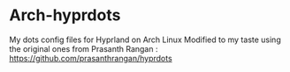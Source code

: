 # Arch-hyprdots
My dots config files for Hyprland on Arch Linux
Modified to my taste using the original ones from Prasanth Rangan : https://github.com/prasanthrangan/hyprdots
